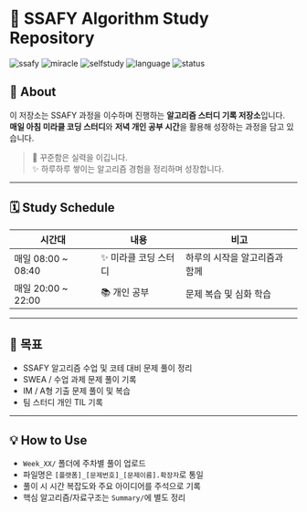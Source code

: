 # 🧠 SSAFY Algorithm Study Repository

![ssafy](https://img.shields.io/badge/SSAFY-Algorithm-blue)
![miracle](https://img.shields.io/badge/Miracle%20Morning-8:00--8:40%20AM-yellow)
![selfstudy](https://img.shields.io/badge/Personal%20Study-8:00--10:00%20PM-green)
![language](https://img.shields.io/badge/Language-Python%20%7C%20C++%20%7C%20Java-orange)
![status](https://img.shields.io/badge/Status-Studying-brightgreen)

## 📌 About

이 저장소는 SSAFY 과정을 이수하며 진행하는 **알고리즘 스터디 기록 저장소**입니다.  
**매일 아침 미라클 코딩 스터디**와 **저녁 개인 공부 시간**을 활용해 성장하는 과정을 담고 있습니다.

> 🌱 꾸준함은 실력을 이깁니다.  
> ✨ 하루하루 쌓이는 알고리즘 경험을 정리하며 성장합니다.

---

## 🗓️ Study Schedule

| 시간대 | 내용 | 비고 |
|--------|------|------|
| 매일 08:00 ~ 08:40 | ✨ 미라클 코딩 스터디 | 하루의 시작을 알고리즘과 함께 |
| 매일 20:00 ~ 22:00 | 📚 개인 공부 | 문제 복습 및 심화 학습 |

---

## 🧩 목표

- SSAFY 알고리즘 수업 및 코테 대비 문제 풀이 정리
- SWEA / 수업 과제 문제 풀이 기록
- IM / A형 기출 문제 풀이 및 복습
- 팀 스터디  개인 TIL 기록

---

## 💡 How to Use

- `Week_XX/` 폴더에 주차별 풀이 업로드
- 파일명은 `[플랫폼]_[문제번호]_[문제이름].확장자`로 통일
- 풀이 시 시간 복잡도와 주요 아이디어를 주석으로 기록
- 핵심 알고리즘/자료구조는 `Summary/`에 별도 정리

